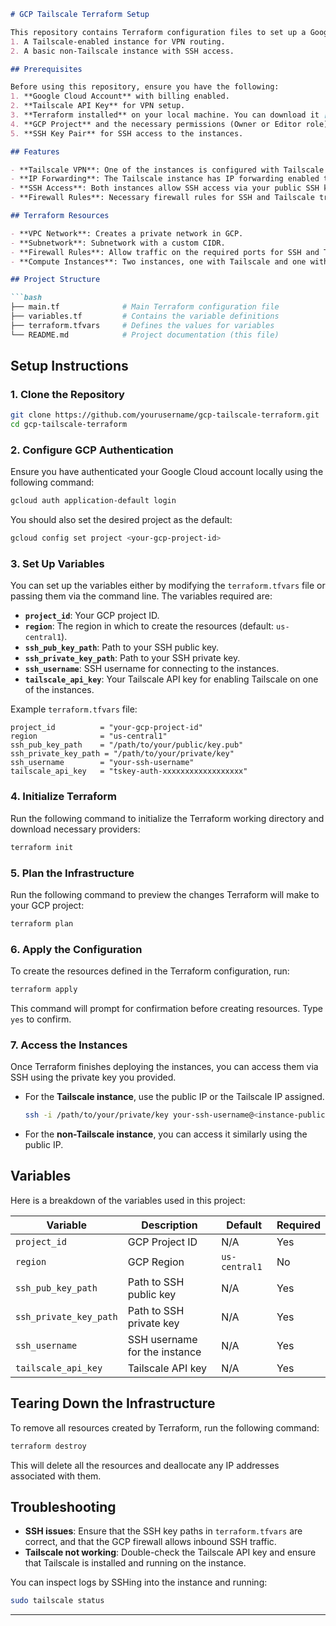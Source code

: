 ```md
# GCP Tailscale Terraform Setup

This repository contains Terraform configuration files to set up a Google Cloud Platform (GCP) infrastructure with two compute instances:
1. A Tailscale-enabled instance for VPN routing.
2. A basic non-Tailscale instance with SSH access.

## Prerequisites

Before using this repository, ensure you have the following:
1. **Google Cloud Account** with billing enabled.
2. **Tailscale API Key** for VPN setup.
3. **Terraform installed** on your local machine. You can download it [here](https://learn.hashicorp.com/tutorials/terraform/install-cli).
4. **GCP Project** and the necessary permissions (Owner or Editor role).
5. **SSH Key Pair** for SSH access to the instances.

## Features

- **Tailscale VPN**: One of the instances is configured with Tailscale to allow secure private network access.
- **IP Forwarding**: The Tailscale instance has IP forwarding enabled to allow routing through it.
- **SSH Access**: Both instances allow SSH access via your public SSH key.
- **Firewall Rules**: Necessary firewall rules for SSH and Tailscale traffic.

## Terraform Resources

- **VPC Network**: Creates a private network in GCP.
- **Subnetwork**: Subnetwork with a custom CIDR.
- **Firewall Rules**: Allow traffic on the required ports for SSH and Tailscale.
- **Compute Instances**: Two instances, one with Tailscale and one without.

## Project Structure

```bash
├── main.tf              # Main Terraform configuration file
├── variables.tf         # Contains the variable definitions
├── terraform.tfvars     # Defines the values for variables
└── README.md            # Project documentation (this file)
```

## Setup Instructions

### 1. Clone the Repository

```bash
git clone https://github.com/yourusername/gcp-tailscale-terraform.git
cd gcp-tailscale-terraform
```

### 2. Configure GCP Authentication

Ensure you have authenticated your Google Cloud account locally using the following command:

```bash
gcloud auth application-default login
```

You should also set the desired project as the default:

```bash
gcloud config set project <your-gcp-project-id>
```

### 3. Set Up Variables

You can set up the variables either by modifying the `terraform.tfvars` file or passing them via the command line. The variables required are:

- **`project_id`**: Your GCP project ID.
- **`region`**: The region in which to create the resources (default: `us-central1`).
- **`ssh_pub_key_path`**: Path to your SSH public key.
- **`ssh_private_key_path`**: Path to your SSH private key.
- **`ssh_username`**: SSH username for connecting to the instances.
- **`tailscale_api_key`**: Your Tailscale API key for enabling Tailscale on one of the instances.

Example `terraform.tfvars` file:

```hcl
project_id          = "your-gcp-project-id"
region              = "us-central1"
ssh_pub_key_path    = "/path/to/your/public/key.pub"
ssh_private_key_path = "/path/to/your/private/key"
ssh_username        = "your-ssh-username"
tailscale_api_key   = "tskey-auth-xxxxxxxxxxxxxxxxxx"
```

### 4. Initialize Terraform

Run the following command to initialize the Terraform working directory and download necessary providers:

```bash
terraform init
```

### 5. Plan the Infrastructure

Run the following command to preview the changes Terraform will make to your GCP project:

```bash
terraform plan
```

### 6. Apply the Configuration

To create the resources defined in the Terraform configuration, run:

```bash
terraform apply
```

This command will prompt for confirmation before creating resources. Type `yes` to confirm.

### 7. Access the Instances

Once Terraform finishes deploying the instances, you can access them via SSH using the private key you provided.

- For the **Tailscale instance**, use the public IP or the Tailscale IP assigned.
  
  ```bash
  ssh -i /path/to/your/private/key your-ssh-username@<instance-public-ip>
  ```

- For the **non-Tailscale instance**, you can access it similarly using the public IP.

## Variables

Here is a breakdown of the variables used in this project:

| Variable               | Description                                  | Default         | Required |
|------------------------|----------------------------------------------|-----------------|----------|
| `project_id`            | GCP Project ID                              | N/A             | Yes      |
| `region`                | GCP Region                                  | `us-central1`   | No       |
| `ssh_pub_key_path`      | Path to SSH public key                      | N/A             | Yes      |
| `ssh_private_key_path`  | Path to SSH private key                     | N/A             | Yes      |
| `ssh_username`          | SSH username for the instance               | N/A             | Yes      |
| `tailscale_api_key`     | Tailscale API key                           | N/A             | Yes      |

## Tearing Down the Infrastructure

To remove all resources created by Terraform, run the following command:

```bash
terraform destroy
```

This will delete all the resources and deallocate any IP addresses associated with them.

## Troubleshooting

- **SSH issues**: Ensure that the SSH key paths in `terraform.tfvars` are correct, and that the GCP firewall allows inbound SSH traffic.
- **Tailscale not working**: Double-check the Tailscale API key and ensure that Tailscale is installed and running on the instance.
  
You can inspect logs by SSHing into the instance and running:

```bash
sudo tailscale status
```

---

